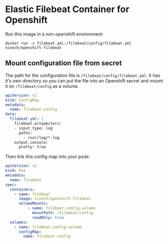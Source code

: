 # Elastic Filebeat Container for Openshift

Run this image in a non-openshift environment:

    docker run -v filebeat.yml:/filebeat/config/filebeat.yml ninech/openshift-filebeat

## Mount configuration file from secret

The path for the configuration file is `/filebeat/config/filebeat.yml`. It has it's own directory so you can put the file into an Openshift secret and mount it on `/filebeat/config` as a volume.

```yml
apiVersion: v1
kind: ConfigMap
metadata:
  name: filebeat-config
data:
  filebeat.yml: |
    filebeat.prospectors:
    - input_type: log
      paths:
        - /var/log/*.log
    output.console:
      pretty: true
```

Then link this config map into your pods:

```yaml
apiVersion: v1
kind: Pod
metadata:
  name: filebeat
spec:
  containers:
    - name: filebeat
      image: ninech/openshift-filebeat
      volumeMounts:
          - name: filebeat-config-volume
            mountPath: /filebeat/config
            readOnly: true
  volumes:
    - name: filebeat-config-volume
      configMap:
        name: filebeat-config
```

